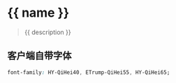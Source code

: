 # {{ name }}

> {{ description }}

## 客户端自带字体

```css
font-family: HY-QiHei40, ETrump-QiHei55, HY-QiHei65;
```